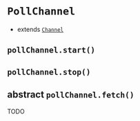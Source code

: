 # `PollChannel`

- extends [`Channel`](#Channel)

## `pollChannel.start()`

## `pollChannel.stop()`

## abstract `pollChannel.fetch()`

TODO